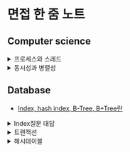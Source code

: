 # 면접 한 줌 노트

## Computer science


<details>
<summary>프로세스와 스레드</summary> 
<div markdown ="1">

- 프로세스는 자원을 할당받는 작업의 단위
- 스레드는 프로세스 내에서 실행되는 여러 작업의 단위입니다.

</div>    
</details>


<details>
<summary>동시성과 병렬성</summary> 
<div markdown ="1">

- 동시성은 같은 시간에 여러 작업을 처리하는 것 처럼 보이는 것을 뜻한다.
- 병렬성은 같은 시간에 여러 작업을 실제로 처리하는 것을 뜻한다. (CPU 코어)

</div>    
</details>

## Database
- [Index, hash index, B-Tree, B+Tree란]()
<details>
<summary>Index질문 대답</summary> 
<div markdown ="1">

Index란 말그대로 색인이라는 의미를 갖습니다. 색인은 데이터를 빠르게 조회할 수 있도록 도와주는 기능이라고 할 수 있습니다. 
대표적으로 해쉬 인덱스와 B-Tree 인덱스가 있습니다.
- 해시 인덱스의 경우에는 Key Value로 데이터를 저장하는 자료구조 중 하나로, 하나의 데이터 검색할 때 유용합니다. 그러나 부등호 연산이 자주 사용되는 검색에서는 해시 인덱스는 적합히지 않습니다. 
- 그래서 데이터베이스에서 사용되는 B-Tree 자료구조는 이진 트리에서 파생된 구조이고 가장 상단의 노드를 루트 노드, 중간 노드들을 브랜치 노드, 가장 아래의 리프노드로 구성이 되어있습니다.
- 하나의 노드는 2개 이상의 키와 데이터를 가질 수 있는 점과 자식 노드 또한 여러 개의 키와 데이터를 가질 수 있다는 특징, 또한 데이터의 삽입, 삭제 시 자동으로 구조를 조정하는 셀프 밸런싱 특징이 있어 트리의 높이를 낮출 수 있게 되어 보다 빠르게 조회가 가능합니다.
- 확장된 개념으로는 B+Tree가 있고 각 노드에 key와 data를 담는 B-Tree구조와는 다르게 브랜치 노드에 key만 담아두고, 오직 리프 노드에만 key와 data를 저장하고 리프 노드끼리 Linked List로 연결되어 있습니다. 이로 인해 메모리를 확보하고 노드에 더 많은 key를 수용할 수 있게되어 트리의 높이는 더 낮아지는 효과를 볼 수 있습니다. 또한 풀 스캔 시에도 리프노드에 데이터가 모두 있어 한 번의 선형 탐색만 하면 되기 때문에 모든 노드를 확인해야하는 B-tree에 비해 빠릅니다.
- 인덱스를 지정하는 것은 추가 적인 공간과 시간이 필요하기에 많은 필드에 인덱스를 걸게되면 오히려 성능에 악영향을 미칠 수 있습니다. 그래서 인덱스를 적절히 지정하는 순서는

1. 같음을 비교하는 등치 조건으로 사용되는 컬럼을 우선으로하고
2. 정렬에 쓰는 필드를 다음으로 지정합니다.
3. 다중 값을 출력해야 하는 필드, 쿼리 자체가 부등호거나 많은 값을 출력해야하는 쿼리에 쓰는 필드는 나중에 인덱스를 설정합니다.

</div>    
</details>


<details>
<summary>트랜잭션</summary> 
<div markdown ="1">

데이터베이스의 상태를 변경시키기 위해 수행하는 작업 단위이다 (SELECT, UPDATE, INSERT, DELETE 와 같은 행동을 뜻한다. 간단하게 DB에 접근하는 것)

- 원자성은 트랜잭션이 DB에 모두 반영되거나, 전혀 반영되지 않는것을 뜻한다.(All, or Noting)
- 일관성은 트랜잭션 작업 처리의 결과가 항상 일관되어야 한다(데이터 타입이 반환 전,후가 항상 동일해야한다)
- 독립성은 하나의 트랜잭션은 다른 트랜잭션에 끼어들 수 없고 마찬가지로 독립적임을 의미한다(서로 간섭 불가능)
- 지속성은 트랜잭션이 성공적으로 완료되면 영구적으로 결과에 반영되어야 함을 뜻한다.(commit이 된다면 지속성 만족)

</div>    
</details>


<details>
<summary>해시테이블</summary> 
<div markdown ="1">

- 해시 테이블 구조 개선
    - Chaining : 충돌이 발생했을 때 이를 동일한 버킷에 저장하는데 이를 연결리스트 형태로 저장하는 방법을 말한다.
    - Open Addressing : 충돌이 발생했을 때 다른 주소도 이용할 수 있게 하는 기법이다.
        - 선형탐사(Linear Probing) : 가장 기본적인 기법으로 바로 인접한 인덱스에 데이터를 삽입한다
        - 제곱탐사(Quadratic Probin) : 1^2,2^2,3^2..으로 탐사를 하는 방식으로 선형탐사에 비해 더 폭넓게 탐사한다.
        - 이중해싱(Double Hashing) : 선형, 제곱탐사에서 발생하는 데이터 밀집 현상(클러스터링) 문제를 피하기 위해 도입된 것이다. 두번째 함수에서는 탐사폭을 계산하기 위해 사용된다.
- 해시 함수 개선
    - 나눗셈법(division method) : 간단하면서도 빠른 연산이 가능하다. 해시테이블의 크기 m으로 나눈 나머지를 해시값으로 반환합니다. m은 대개 소수를 쓴다.
    - 곱셈법

</div>    
</details>

